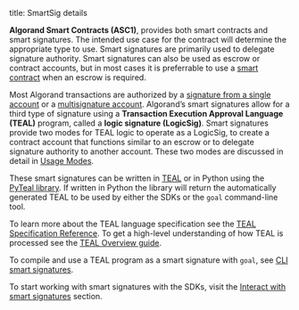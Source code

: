 title: SmartSig details

**Algorand Smart Contracts (ASC1)**, provides both smart contracts and smart signatures. The intended use case for the contract will determine the appropriate type to use. Smart signatures are primarily used to delegate signature authority. Smart signatures can also be used as escrow or contract accounts, but in most cases it is preferrable to use a [smart contract](../apps/index.md) when an escrow is required.

Most Algorand transactions are authorized by a [signature from a single account](../../../transactions/signatures.md#single-signatures) or a [multisignature account](../../../transactions/signatures#multisignatures). Algorand’s smart signatures allow for a third type of signature using a **Transaction Execution Approval Language (TEAL)** program, called a **logic signature (LogicSig)**. Smart signatures provide two modes for TEAL logic to operate as a LogicSig, to create a contract account that functions similar to an escrow or to delegate signature authority to another account. These two modes are discussed in detail in [Usage Modes](./modes/).

These smart signatures can be written in [TEAL](../../avm/teal/index.md) or in Python using the [PyTeal library](../../pyteal/index.md). If written in Python the library will return the automatically generated TEAL to be used by either the SDKs or the `goal` command-line tool.  

To learn more about the TEAL language specification see the [TEAL Specification Reference](../../avm/teal/specification.md). To get a high-level understanding of how TEAL is processed see the [TEAL Overview guide](../../avm/teal).

To compile and use a TEAL program as a smart signature with `goal`, see [CLI smart signatures](walkthrough).

To start working with smart signatures with the SDKs, visit the [Interact with smart signatures](../frontend/smartsigs/) section.



